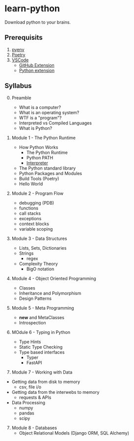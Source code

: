 # learn-python
Download python to your brains.


## Prerequisits

1. [pyenv](https://github.com/pyenv/pyenv)
2. [Poetry](https://python-poetry.org/)
3. [VSCode](https://code.visualstudio.com/)
    - [GitHub Extension](https://code.visualstudio.com/docs/sourcecontrol/github)
    - [Python extension](https://marketplace.visualstudio.com/items?itemName=ms-python.python)


## Syllabus

0. Preamble
    - What is a computer?
    - What is an operating system?
    - WTF is a "program"?
    - Interpreted vs Compiled Languages
    - What is Python?

1. Module 1 - The Python Runtime

    - How Python Works
        - The Python Runtime
        - Python PATH
        - [Interpreter](https://opensource.com/article/18/4/introduction-python-bytecode)
    - The Python standard library
    - Python Packages and Modules
    - Build Tools (Poetry)
    - Hello World

2. Module 2 - Program Flow
    - debugging (PDB)
    - functions
    - call stacks
    - exceptions
    - context blocks
    - variable scoping

3. Module 3 - Data Structures
    - Lists, Sets, Dictionaries
    - Strings
      - regex
    - Complexity Theory
      - BigO notation

4. Module 4 - Object Oriented Programming
    - Classes
    - Inheritance and Polymorphism
    - Design Patterns

5. Module 5 - Meta Programming
    - __new__ and MetaClasses
    - Introspection

6. MOdule 6 - Typing in Python
    - Type Hints
    - Static Type Checking
    - Type based interfaces
        - Typer
        - FastAPI

7. Module 7 - Working with Data

  - Getting data from disk to memory
    - csv, file i/o
  - Getting data from the interwebs to memory
    - requests & APIs
  - Data Processing
    - numpy
    - pandas
    - scipy

7. Module 8 - Databases
   - Object Relational Models (Django ORM, SQL Alchemy)
